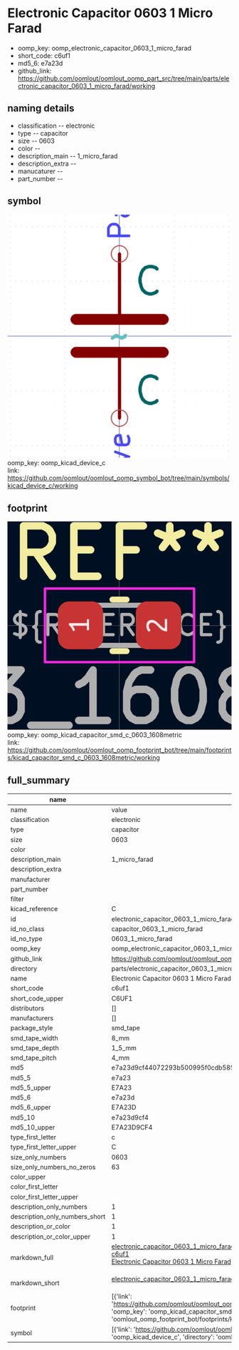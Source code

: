 # Electronic Capacitor 0603 1 Micro Farad

  
* oomp_key: oomp_electronic_capacitor_0603_1_micro_farad 
* short_code: c6uf1
* md5_6: e7a23d  
* github_link: https://github.com/oomlout/oomlout_oomp_part_src/tree/main/parts/electronic_capacitor_0603_1_micro_farad/working  
## naming details
* classification -- electronic
* type -- capacitor
* size -- 0603
* color -- 
* description_main -- 1_micro_farad
* description_extra -- 
* manucaturer -- 
* part_number -- 



## symbol

![](symbol/0/working/working_600.png)  
oomp_key: oomp_kicad_device_c  
link: https://github.com/oomlout/oomlout_oomp_symbol_bot/tree/main/symbols/kicad_device_c/working  

## footprint

![](footprint/0/working/working_600.png)  
oomp_key: oomp_kicad_capacitor_smd_c_0603_1608metric  
link: https://github.com/oomlout/oomlout_oomp_footprint_bot/tree/main/footprints/kicad_capacitor_smd_c_0603_1608metric/working  

## full_summary
| name | value | 
| --- | --- | 
| name | value | 
| classification | electronic | 
| type | capacitor | 
| size | 0603 | 
| color |  | 
| description_main | 1_micro_farad | 
| description_extra |  | 
| manufacturer |  | 
| part_number |  | 
| filter |  | 
| kicad_reference | C | 
| id | electronic_capacitor_0603_1_micro_farad | 
| id_no_class | capacitor_0603_1_micro_farad | 
| id_no_type | 0603_1_micro_farad | 
| oomp_key | oomp_electronic_capacitor_0603_1_micro_farad | 
| github_link | https://github.com/oomlout/oomlout_oomp_part_src/tree/main/parts/electronic_capacitor_0603_1_micro_farad/working | 
| directory | parts/electronic_capacitor_0603_1_micro_farad | 
| name | Electronic Capacitor 0603 1 Micro Farad | 
| short_code | c6uf1 | 
| short_code_upper | C6UF1 | 
| distributors | [] | 
| manufacturers | [] | 
| package_style | smd_tape | 
| smd_tape_width | 8_mm | 
| smd_tape_depth | 1_5_mm | 
| smd_tape_pitch | 4_mm | 
| md5 | e7a23d9cf44072293b500995f0cdb585 | 
| md5_5 | e7a23 | 
| md5_5_upper | E7A23 | 
| md5_6 | e7a23d | 
| md5_6_upper | E7A23D | 
| md5_10 | e7a23d9cf4 | 
| md5_10_upper | E7A23D9CF4 | 
| type_first_letter | c | 
| type_first_letter_upper | C | 
| size_only_numbers | 0603 | 
| size_only_numbers_no_zeros | 63 | 
| color_upper |  | 
| color_first_letter |  | 
| color_first_letter_upper |  | 
| description_only_numbers | 1 | 
| description_only_numbers_short | 1 | 
| description_or_color | 1 | 
| description_or_color_upper | 1 | 
| markdown_full | [electronic_capacitor_0603_1_micro_farad](https://github.com/oomlout/oomlout_oomp_part_src/tree/main/parts/electronic_capacitor_0603_1_micro_farad/working)<br>[c6uf1](https://github.com/oomlout/oomlout_oomp_part_src/tree/main/parts/electronic_capacitor_0603_1_micro_farad/working)<br>[Electronic Capacitor 0603 1 Micro Farad](https://github.com/oomlout/oomlout_oomp_part_src/tree/main/parts/electronic_capacitor_0603_1_micro_farad/working)<br><br> | 
| markdown_short | [electronic_capacitor_0603_1_micro_farad](https://github.com/oomlout/oomlout_oomp_part_src/tree/main/parts/electronic_capacitor_0603_1_micro_farad/working)<br><br> | 
| footprint | [{'link': 'https://github.com/oomlout/oomlout_oomp_footprint_bot/tree/main/foootprntss/kicad_capacitor_smd_c_0603_1608metric', 'oomp_key': 'oomp_kicad_capacitor_smd_c_0603_1608metric', 'directory': 'oomlout_oomp_footprint_bot/footprints/kicad_capacitor_smd_c_0603_1608metric//working/working.kicad_mod'}] | 
| symbol | [{'link': 'https://github.com/oomlout/oomlout_oomp_symbol_bot/tree/main/symbols/kicad_device_c', 'oomp_key': 'oomp_kicad_device_c', 'directory': 'oomlout_oomp_symbol_bot/symbols/kicad_device_c//working/working.kicad_sym'}] | 
